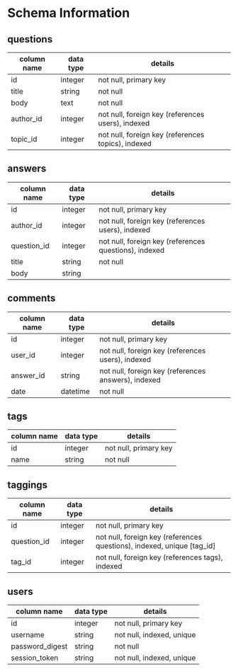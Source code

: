 # Schema Information

## questions
column name | data type | details
------------|-----------|-----------------------
id          | integer   | not null, primary key
title       | string    | not null
body        | text      | not null
author_id   | integer   | not null, foreign key (references users), indexed
topic_id    | integer   | not null, foreign key (references topics), indexed

## answers
column name | data type | details
------------|-----------|-----------------------
id          | integer   | not null, primary key
author_id   | integer   | not null, foreign key (references users), indexed
question_id | integer   | not null, foreign key (references questions), indexed
title       | string    | not null
body        | string    |

## comments
column name | data type | details
------------|-----------|-----------------------
id          | integer   | not null, primary key
user_id     | integer   | not null, foreign key (references users), indexed
answer_id   | string    | not null, foreign key (references answers), indexed
date        | datetime  | not null

## tags
column name | data type | details
------------|-----------|-----------------------
id          | integer   | not null, primary key
name        | string    | not null

## taggings
column name | data type | details
------------|-----------|-----------------------
id          | integer   | not null, primary key
question_id | integer   | not null, foreign key (references questions), indexed, unique [tag_id]
tag_id      | integer   | not null, foreign key (references tags), indexed

## users
column name     | data type | details
----------------|-----------|-----------------------
id              | integer   | not null, primary key
username        | string    | not null, indexed, unique
password_digest | string    | not null
session_token   | string    | not null, indexed, unique
